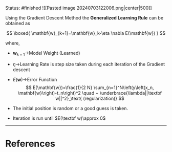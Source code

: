 Status: #finished 
![[Pasted image 20240703122006.png|center|500]]

Using the Gradient Descent Method the **Generalized Learning Rule** can be obtained as 

$$
\boxed{
\mathbf{w}_{k+1}=\mathbf{w}_k-\eta \nabla E(\mathbf{w})
}
$$

where, 
- $\textbf{w}_{k+1}\rightarrow$Model Weight (Learned)
- $\eta\rightarrow$Learning Rate is step size taken during each iteration of the Gradient descent 
- $E(\mathbf{w})\rightarrow$Error Function
$$
E(\mathbf{w})=\frac{1}{2 N} \sum_{n=1}^N\left(y\left(x_n, \mathbf{w}\right)-t_n\right)^2 \quad + \underbrace{\lambda||\textbf w||^2}_\text{ (regularization)}
$$

- The initial position is random or a good guess is taken. 
- Iteration is run until $E(\textbf w)\approx 0$ 


---
# References
